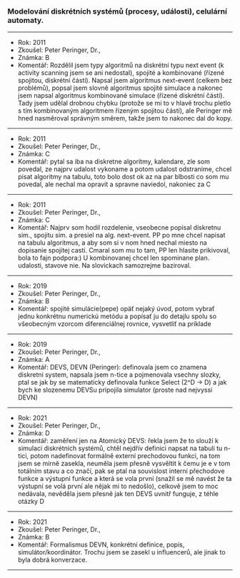 ### Modelování diskrétních systémů (procesy, události), celulární automaty.

----------------------------------------

- Rok: 2011
- Zkoušel: Peter Peringer, Dr.,
- Známka: B
- Komentář: Rozdělil jsem typy algoritmů na diskrétní typu next event (k activity scanning jsem se ani nedostal), spojité a kombinované (řízené spojitou, diskrétní částí). Napsal jsem algoritmus next-event (celkem bez problémů), popsal jsem slovně algoritmus spojité simulace a nakonec jsem napsal algoritmus kombinované simulace (řízené diskrétní částí). Tady jsem udělal drobnou chybku (protože se mi to v hlavě trochu pletlo s tím kombinovaným algoritmem řízeným spojitou částí), ale Peringer mě hned nasměroval správným směrem, takže jsem to nakonec dal do kopy.

----------------------------------------

- Rok: 2011
- Zkoušel: Peter Peringer, Dr.,
- Známka: C
- Komentář: pytal sa iba na diskretne algoritmy, kalendare, zle som povedal, ze najprv udalost vykoname a potom udalost odstranime, chcel pisat algoritmy na tabulu, toto bolo dost ok az na par blbosti co som mu povedal, ale nechal ma opravit a spravne naviedol, nakoniec za C

----------------------------------------

- Rok: 2011
- Zkoušel: Peter Peringer, Dr.,
- Známka: C
- Komentář: Najprv som hodil rozdelenie, vseobecne popisal diskretnu sim., spojitu sim. a presiel na alg. next-event. PP po mne chcel napisat na tabulu algoritmus, a aby som si v nom hned nechal miesto na dopisanie spojitej casti. Cmaral som mu to tam, PP len hlasite prikivoval, bola to fajn podpora:) U kombinovanej chcel len spominane plan. udalosti, stavove nie. Na slovickach samozrejme baziroval.

----------------------------------------

- Rok: 2019
- Zkoušel: Peter Peringer, Dr.,
- Známka: B
- Komentář: spojité simulácie(pepe) opäť nejaký úvod, potom vybrať jednu konkrétnu numerickú metódu a popísať ju do detajlu spolu so všeobecným vzorcom diferenciálnej rovnice, vysvetliť na príklade

----------------------------------------

- Rok: 2019
- Zkoušel: Peter Peringer, Dr.,
- Známka: A
- Komentář: DEVS, DEVN (Peringer): definovala jsem co znamena diskretni system, napsala jsem n-tice a pojmenovala vsechny slozky, ptal se jak by se matematicky definovala funkce Select (2^D -> D) a jak bych ke slozenemu DEVSu pripojila simulator (proste nad nejvyssi DEVN)

----------------------------------------

- Rok: 2021
- Zkoušel: Peter Peringer, Dr.,
- Známka: D
- Komentář: zaměření jen na Atomický DEVS: řekla jsem že to slouží k simulaci diskrétních systémů, chtěl nejdřív definici napsat na tabuli tu n-tici, potom nadefinovat formálně externí prechodovou funkci, na tom jsem se mírně zasekla, neuměla jsem přesně vysvěltit k čemu je e v tom totálním stavu a co značí, pak se ptal na souvislost interní přechodove funkce a výstupní funkce a která se vola první (snažil se mě navést že ta výstupní se volá první ale nějak mi to nedošlo), celkově jsem to moc nedávala, nevěděla jsem přesně jak ten DEVS uvnitř funguje, z téhle otázky D

----------------------------------------

- Rok: 2021
- Zkoušel: Peter Peringer, Dr.,
- Známka: B
- Komentář: Formalismus DEVN, konkrétní definice, popis, simulátor/koordinátor. Trochu jsem se zasekl u influencerů, ale jinak to byla dobrá konverzace.

----------------------------------------

